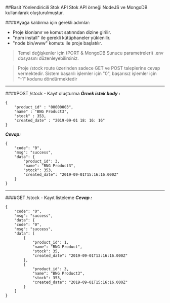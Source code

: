##Basit Yönlendiricili Stok API 
Stok API örneği NodeJS ve MongoDB kullanılarak oluşturulmuştur.

####Ayağa kaldırma için gerekli adımlar:
- Proje klonlanır ve komut satırından dizine girilir.
- "npm install" ile gerekli kütüphaneler yüklenilir.
- "node bin/www" komutu ile proje başlatılır.

> Temel değişkenler için (PORT & MongoDB Sunucu parametreleri) .env dosyasını düzenleyebilirsiniz.

>Proje /stock route üzerinden sadece GET ve POST taleplerine cevap vermektedir. Sistem başarılı işlemler için "0", başarısız işlemler için "-1" kodunu döndürmektedir

---

####POST /stock - Kayıt oluşturma
***Örnek istek body :***

    {
        "product_id" : "00000003",
        "name" : "BNG Product3",
        "stock" : 353,
        "created_date" : "2019-09-01 18: 16: 16"
    }
    
***Cevap:***

    {
        "code": "0",
        "msg": "success",
        "data": {
            "product_id": 3,
            "name": "BNG Product3",
            "stock": 353,
            "created_date": "2019-09-01T15:16:16.000Z"
        }
    }
---
####GET /stock - Kayıt listeleme
***Cevap :***

    {
        "code": "0",
        "msg": "success",
        "data": {
        "code": "0",
        "msg": "success",
        "data": [
            {
                "product_id": 1,
                "name": "BNG Product",
                "stock": 35,
                "created_date": "2019-09-01T13:16:16.000Z"
            },
            {
                "product_id": 3,
                "name": "BNG Product3",
                "stock": 353,
                "created_date": "2019-09-01T15:16:16.000Z"
            }
        ]
    }
